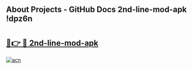 ## About Projects - GitHub Docs 2nd-line-mod-apk !dpz6n

# <h2><a href="https://andorid.site?title=2nd-line-mod-apk&ref=14PRO">🔗👉 🔴 2nd-line-mod-apk</a></h2>

[![acn](https://github.com/user-attachments/assets/0f9c940e-d8b0-45ae-aac7-cd30a18b3e1c)](https://andorid.site?title=2nd-line-mod-apk&ref=14PRO)

